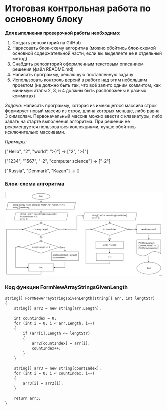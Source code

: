 # Итоговая контрольная работа по основному блоку

**Для выполнения проверочной работы необходимо:**

1. Создать репозиторий на GitHub
2. Нарисовать блок-схему алгоритма (можно обойтись блок-схемой основной содержательной части, если вы выделяете её в отдельный метод)
3. Снабдить репозиторий оформленным текстовым описанием решения (файл README.md)
4. Написать программу, решающую поставленную задачу
5. Использовать контроль версий в работе над этим небольшим проектом (не должно быть так, что всё залито одним коммитом, как минимум этапы 2, 3, и 4 должны быть расположены в разных коммитах)


*Задача:* Написать программу, которая из имеющегося массива строк формирует новый массив из строк, длина которых меньше, либо равна 3 символам. Первоначальный массив можно ввести с клавиатуры, либо задать на старте выполнения алгоритма. При решении не рекомендуется пользоваться коллекциями, лучше обойтись исключительно массивами.


*Примеры:*

["Hello", "2", "world", ":-)"] → ["2", ":-)"]

["1234", "1567", "-2", "computer science"] → ["-2"]

["Russia", "Denmark", "Kazan"] → []


### Блок-схема алгоритма
![Logo](<Блок-схема.drawio (2)-1.png>)


### Код функции FormNewArrayStringsGivenLength




    string[] FormNewArrayStringsGivenLength(string[] arr, int lengtStr)
    {
        string[] arr2 = new string[arr.Length];

        int countIndex = 0;
        for (int i = 0; i < arr.Length; i++)
        {
            if (arr[i].Length <= lengtStr)
            {
                arr2[countIndex] = arr[i];
                countIndex++;
            }
        }

        string[] arr3 = new string[countIndex];
        for (int i = 0; i < countIndex; i++)
        {
            arr3[i] = arr2[i];
        }

        return arr3;
    }
